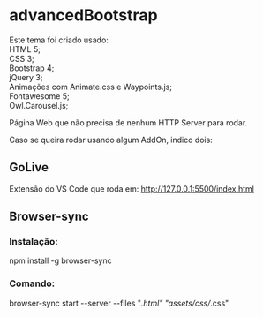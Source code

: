 # advancedBootstrap

Este tema foi criado usado: <br>
HTML 5; <br>
CSS 3; <br>
Bootstrap 4; <br>
jQuery 3; <br>
Animações com Animate.css e Waypoints.js; <br>
Fontawesome 5; <br>
Owl.Carousel.js; <br>

Página Web que não precisa de nenhum HTTP Server para rodar. <br>

Caso se queira rodar usando algum AddOn, indico dois:

## GoLive

Extensão do VS Code que roda em: http://127.0.0.1:5500/index.html

## Browser-sync

### Instalação:

npm install -g browser-sync

### Comando:

browser-sync start --server --files "_.html" "assets/css/_.css"
